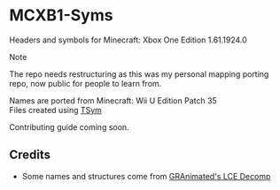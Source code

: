 # MCXB1-Syms
Headers and symbols for Minecraft: Xbox One Edition 1.61.1924.0

> [!NOTE]
> The repo needs restructuring as this was my personal mapping porting repo, now public for people to learn from.

Names are ported from Minecraft: Wii U Edition Patch 35   
Files created using [TSym](https://github.com/DexrnZacAttack/TSym)

Contributing guide coming soon.

## Credits

- Some names and structures come from [GRAnimated's LCE Decomp](https://github.com/GRAnimated/MinecraftLCE)
